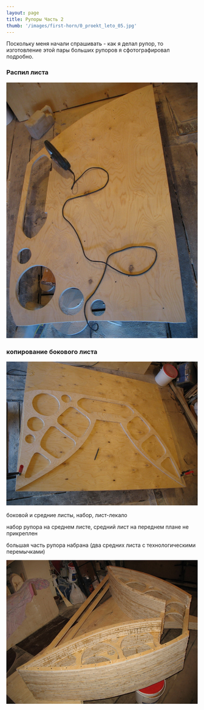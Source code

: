 ```yaml
---
layout: page
title: Рупоры Часть 2
thumb: '/images/first-horn/0_proekt_leto_05.jpg'
---
```


Поскольку меня начали спрашивать - как я делал рупор, то изготовление этой пары больших рупоров я сфотографировал подробно.

### Распил листа

![](/images/first-horn-2/raspil_lista.jpg)

### копирование бокового листа

![](/images/first-horn-2/kopirovane_bokovogo_lista.jpg)

боковой и средние листы, набор, лист-лекало


набор рупора на среднем листе, средний лист на переднем плане не прикреплен


большая часть рупора набрана (два средних листа с технологическими перемычками)

![](/images/first-horn-2/bolshaya_chast_AS_nabrana_dva_sred-91485.jpg)

